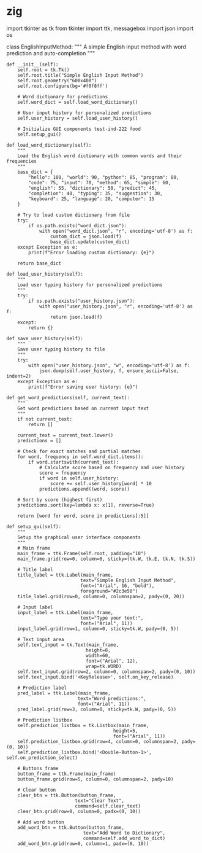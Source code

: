 # zig

import tkinter as tk
from tkinter import ttk, messagebox
import json
import os

class EnglishInputMethod:
    """
    A simple English input method with word prediction and auto-completion
    """
    
    def __init__(self):
        self.root = tk.Tk()
        self.root.title("Simple English Input Method")
        self.root.geometry("600x400")
        self.root.configure(bg='#f0f8ff')
        
        # Word dictionary for predictions
        self.word_dict = self.load_word_dictionary()
        
        # User input history for personalized predictions
        self.user_history = self.load_user_history()
        
        # Initialize GUI components test-ind-222 food
        self.setup_gui()
        
    def load_word_dictionary(self):
        """
        Load the English word dictionary with common words and their frequencies
        """
        base_dict = {
            "hello": 100, "world": 90, "python": 85, "program": 80,
            "code": 75, "input": 70, "method": 65, "simple": 60,
            "english": 55, "dictionary": 50, "predict": 45,
            "completion": 40, "typing": 35, "suggestion": 30,
            "keyboard": 25, "language": 20, "computer": 15
        }
        
        # Try to load custom dictionary from file
        try:
            if os.path.exists("word_dict.json"):
                with open("word_dict.json", "r", encoding='utf-8') as f:
                    custom_dict = json.load(f)
                    base_dict.update(custom_dict)
        except Exception as e:
            print(f"Error loading custom dictionary: {e}")
            
        return base_dict
    
    def load_user_history(self):
        """
        Load user typing history for personalized predictions
        """
        try:
            if os.path.exists("user_history.json"):
                with open("user_history.json", "r", encoding='utf-8') as f:
                    return json.load(f)
        except:
            return {}
    
    def save_user_history(self):
        """
        Save user typing history to file
        """
        try:
            with open("user_history.json", "w", encoding='utf-8') as f:
                json.dump(self.user_history, f, ensure_ascii=False, indent=2)
        except Exception as e:
            print(f"Error saving user history: {e}")
    
    def get_word_predictions(self, current_text):
        """
        Get word predictions based on current input text
        """
        if not current_text:
            return []
            
        current_text = current_text.lower()
        predictions = []
        
        # Check for exact matches and partial matches
        for word, frequency in self.word_dict.items():
            if word.startswith(current_text):
                # Calculate score based on frequency and user history
                score = frequency
                if word in self.user_history:
                    score += self.user_history[word] * 10
                predictions.append((word, score))
        
        # Sort by score (highest first)
        predictions.sort(key=lambda x: x[1], reverse=True)
        
        return [word for word, score in predictions[:5]]
    
    def setup_gui(self):
        """
        Setup the graphical user interface components
        """
        # Main frame
        main_frame = ttk.Frame(self.root, padding="10")
        main_frame.grid(row=0, column=0, sticky=(tk.W, tk.E, tk.N, tk.S))
        
        # Title label
        title_label = ttk.Label(main_frame, 
                               text="Simple English Input Method",
                               font=("Arial", 16, "bold"),
                               foreground="#2c3e50")
        title_label.grid(row=0, column=0, columnspan=2, pady=(0, 20))
        
        # Input label
        input_label = ttk.Label(main_frame, 
                               text="Type your text:",
                               font=("Arial", 11))
        input_label.grid(row=1, column=0, sticky=tk.W, pady=(0, 5))
        
        # Text input area
        self.text_input = tk.Text(main_frame, 
                                 height=8, 
                                 width=60,
                                 font=("Arial", 12),
                                 wrap=tk.WORD)
        self.text_input.grid(row=2, column=0, columnspan=2, pady=(0, 10))
        self.text_input.bind('<KeyRelease>', self.on_key_release)
        
        # Prediction label 
        pred_label = ttk.Label(main_frame, 
                              text="Word predictions:",
                              font=("Arial", 11))
        pred_label.grid(row=3, column=0, sticky=tk.W, pady=(0, 5))
        
        # Prediction listbox
        self.prediction_listbox = tk.Listbox(main_frame,
                                           height=5,
                                           font=("Arial", 11))
        self.prediction_listbox.grid(row=4, column=0, columnspan=2, pady=(0, 10))
        self.prediction_listbox.bind('<Double-Button-1>', self.on_prediction_select)
        
        # Buttons frame
        button_frame = ttk.Frame(main_frame)
        button_frame.grid(row=5, column=0, columnspan=2, pady=10)
        
        # Clear button
        clear_btn = ttk.Button(button_frame,
                             text="Clear Text",
                             command=self.clear_text)
        clear_btn.grid(row=0, column=0, padx=(0, 10))
        
        # Add word button
        add_word_btn = ttk.Button(button_frame,
                                text="Add Word to Dictionary",
                                command=self.add_word_to_dict)
        add_word_btn.grid(row=0, column=1, padx=(0, 10))
        
 
